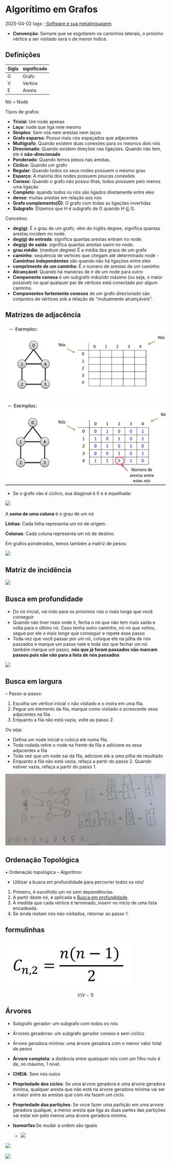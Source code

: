 # Algorítimo em Grafos
2025-04-02
tags: [-Software e sua metalinguagem](-Software%20e%20sua%20metalinguagem.md)

* **Convenção**: Sempre que se esgotarem os caminhos laterais, o próximo vértice a ser visitado será o de menor índice.


##  Definições

| Sigla | significado |
| ----- | ----------- |
| G     | Grafo       |
| V     | Vertice     |
| E     | Aresta      |

Nó = Node

Tipos de grafos:
* **Trivial**: Um node apenas
* **Laço**: node que liga nele mesmo
* **Simples**: Sem nós nem arestas nem laços
* **Grafo esparso**: Possuí mais nós espaçados que adjacentes
* **Multigrafo**: Quando existem duas conexões para os mesmos dois nós 
* **Direcionado**: Quando existem direções nas ligações. Quando não tem, ele é **não-direcionado**
* **Ponderado**: Quando temos pesos nas arestas.
* **Cíclico**: Quando um grafo 
* **Regular**: Quando todos os seus nodes possuem o mesmo grau
* **Esparço**: A maioria dos nodes possuem poucas conexões 
* **Conexo**: Quando o grafo não possui ilhas, todos possuem pelo menos uma ligação
* **Completo**: quando todos os nós são ligados diretamente entre eles
* **denso**: muitas arestas em relação aos nós
* **Grafo complemento(Ḡ)**: O grafo com todas as ligações invertidas
* **Subgrafo**: Dizemos que H é subgrafo de G quando H [∈](../Math/Matemática%20Discreta/-Matemática%20discreta.md) G.

Conceitos:
* **deg(g)**: É o grau de um grafo, vêm do inglês degree, significa quantas arestas incidem no node.
* **deg(g) de entrada**: significa quantas arestas entram no node.
* **deg(g) de saída**: significa quantas arestas saem no node.
* **grau médio**: (medium degree) É a média dos graus de um grafo
* **caminho**: sequência de vertices que chegam até determinado node - **Caminhos independentes** são quando não há ligações entre eles
* **comprimento de um caminho**: É o numero de arestas de um caminho
* **Alcançável**: Quando há maneiras de ir de um node para outro
* **Componente conexa** é um subgrafo induzido máximo (ou seja, o maior possível) no qual qualquer par de vértices está conectado por algum caminho.
* **Componentes fortemente conexos** de um grafo direcionado são conjuntos de vértices sob a relação de “mutuamente alcançáveis”.


## Matrizes de adjacência



![](../../img/AlgorítimoemGrafos-MatrizDeAdjacência.png)


![](../../img/AlgEmGrafosMatrizDeAdjacenciaCompleta.png)

* Se o grafo não é cíclico, sua diagonal é 0 e é espelhada:

![](../../img/AlgorítimoemGrafosMatrizSimetricaDeUmGrafoNaoDirecionadoENaoCiclico.png)

A **soma de uma coluna** é o grau de um nó

**Linhas**:  Cada linha representa um nó de origem.

**Colunas**:  Cada coluna representa um nó de destino.

Em grafos ponderados, temos também a matriz de pesos:

![](../../img/AlgorítimoemGrafosMatrizDePesos.png)

## Matriz de incidência


![](../../img/AlgorítimoemGrafosMatrizDeIncideciasEmGrafosDirecionados.png)


## Busca em profundidade


* Do nó inicial, vai indo para os próximos nós o mais longe que você conseguir
* Quando não tiver mais onde ir, fecha o nó que não tem mais saída e volta para o último nó. Caso tenha outro caminho, nó nó que voltou, segue por ele o mais longe que conseguir e repete esse passo
* Toda vez que você passar por um nó, coloque ele na pilha de nós passados e marque um passo nele e toda vez que fechar um nó também marque um passo, **nós que já foram passados não marcam passos pois não vão para a lista de nós passados**

![](../../img/AlgorítimoemGrafosBuscaEmProfundidade.png)


## Busca em largura


– Passo-a-passo: 
1. Escolha um vértice inicial v não visitado e o insira em uma fila. 
2. Pegue um elemento da fila, marque como visitado e acrescente seus adjacentes na fila. 
3. Enquanto a fila não está vazia, volte ao passo 2.

Ou seja:

* Defina um node inicial e coloca ele numa fila.
* Toda rodada retire o node na frente da fila e adicione os seus adjacentes a fila
* Toda vez que um node sai da fila, adicione ele a uma pilha de resultado
* Enquanto a fila não está vazia, refaça a partir do passo 2. Quando estiver vazia, refaça a partir do passo 1.


![](../../img/20250426_120540.jpg)

## Ordenação Topológica

• Ordenação topológica – 
Algoritmo: 
* Utilizar a busca em profundidade para percorrer todos os nós! 
1. Primeiro, é escolhido um nó sem dependências. 
2. A partir deste nó, é aplicada a [Busca em profundidade](#Busca%20em%20profundidade). 
3. À medida que cada vértice é terminado, inserir no início de uma lista encadeada. 
4. Se ainda restam nós não visitados, retornar ao passo 1.



## formulinhas

![](../../img/Screenshot_20250429_110429_Teams.jpg)



$$V(V−1)$$ 



## Árvores


* Subgrafo gerador: um subgrafo com todos os nós
* Árvores geradoras: um subgrafo gerador conexo e sem cíclico
* Árvore geradora mínima: uma árvore geradora com o menor valor total de pesos

* **Árvore completa**: a distância entre quaisquer nós com um filho nulo é de, no máximo, 1 nível.
* **CHEIA**: Sem nós nulos

* **Propriedade dos ciclos**: Se uma árvore geradora é uma árvore geradora mínima, qualquer aresta que não está na árvore geradora mínima vai ser a maior entre as arestas que com ela fazem um ciclo.
* **Propriedade daa partições**: Se voce fazer uma partição em uma arvore geradora qualquer, a menor aresta que liga as duas partes das partições vai estar em pelo menos uma árvore geradora minima.

* **Isomorfas**:Se mudar a ordem são iguais
	* ![](../../img/AlgorítimoemGrafosArvoresIsomorfas.png)


![](../../img/AlgorítimoemGrafosBuscaEmArvoresBinarias.png)

![](../../img/AlgorítimoemGrafosInserir%20um%20elemento.png)




